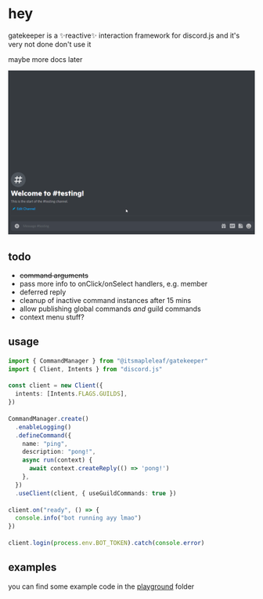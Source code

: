 # hey

gatekeeper is a ✨reactive✨ interaction framework for discord.js and it's very not done don't use it

maybe more docs later

![showcase](./showcase.gif)

## todo

- ~~command arguments~~
- pass more info to onClick/onSelect handlers, e.g. member
- deferred reply
- cleanup of inactive command instances after 15 mins
- allow publishing global commands _and_ guild commands
- context menu stuff?

## usage

```ts
import { CommandManager } from "@itsmapleleaf/gatekeeper"
import { Client, Intents } from "discord.js"

const client = new Client({
  intents: [Intents.FLAGS.GUILDS],
})

CommandManager.create()
  .enableLogging()
  .defineCommand({
    name: "ping",
    description: "pong!",
    async run(context) {
      await context.createReply(() => 'pong!')
    },
  })
  .useClient(client, { useGuildCommands: true })

client.on("ready", () => {
  console.info("bot running ayy lmao")
})

client.login(process.env.BOT_TOKEN).catch(console.error)
```

## examples

you can find some example code in the [playground](./playground/src) folder
